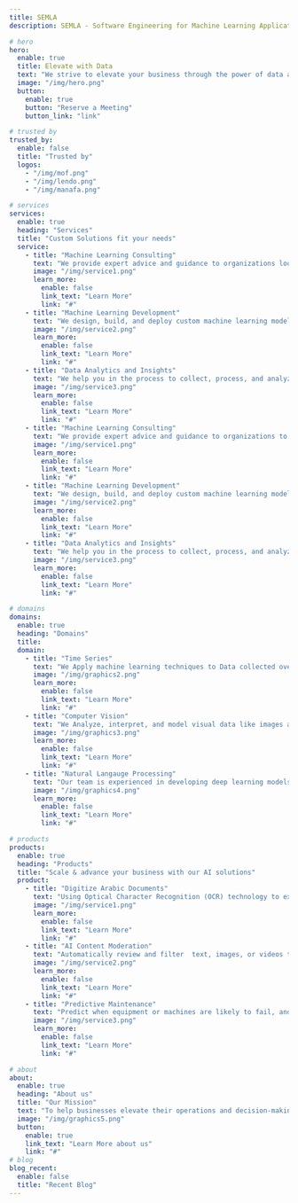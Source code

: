 ```yaml
---
title: SEMLA
description: SEMLA - Software Engineering for Machine Learning Applications

# hero
hero:
  enable: true
  title: Elevate with Data
  text: "We strive to elevate your business through the power of data and machine learning. Join us on a journey to transform your organization and stay ahead of the curve."
  image: "/img/hero.png"
  button:
    enable: true
    button: "Reserve a Meeting"
    button_link: "link"

# trusted by
trusted_by:
  enable: false
  title: "Trusted by"
  logos:
    - "/img/mof.png"
    - "/img/lendo.png"
    - "/img/manafa.png"

# services
services:
  enable: true
  heading: "Services"
  title: "Custom Solutions fit your needs"
  service:
    - title: "Machine Learning Consulting"
      text: "We provide expert advice and guidance to organizations looking to leverage the power of artificial intelligence and machine learning to solve business problems and drive growth"
      image: "/img/service1.png"
      learn_more:
        enable: false
        link_text: "Learn More"
        link: "#"
    - title: "Machine Learning Development"
      text: "We design, build, and deploy custom machine learning models and solutions to automate tasks and make data-driven decisions"
      image: "/img/service2.png"
      learn_more:
        enable: false
        link_text: "Learn More"
        link: "#"
    - title: "Data Analytics and Insights"
      text: "We help you in the process to collect, process, and analyze data in order to gain valuable insights and make informed decisions."
      image: "/img/service3.png"
      learn_more:
        enable: false
        link_text: "Learn More"
        link: "#"
    - title: "Machine Learning Consulting"
      text: "We provide expert advice and guidance to organizations to leverage the power of data and machine learning to solve business problems and drive growth"
      image: "/img/service1.png"
      learn_more:
        enable: false
        link_text: "Learn More"
        link: "#"
    - title: "Machine Learning Development"
      text: "We design, build, and deploy custom machine learning models and solutions to automate tasks and make data-driven decisions"
      image: "/img/service2.png"
      learn_more:
        enable: false
        link_text: "Learn More"
        link: "#"
    - title: "Data Analytics and Insights"
      text: "We help you in the process to collect, process, and analyze data in order to gain valuable insights and make informed decisions."
      image: "/img/service3.png"
      learn_more:
        enable: false
        link_text: "Learn More"
        link: "#"

# domains
domains:
  enable: true
  heading: "Domains"
  title:
  domain:
    - title: "Time Series"
      text: "We Apply machine learning techniques to Data collected over time or based on events, such as stock prices, temperature readings, purchases made by customers or website clicks, and even data arranged in a table format, makes it possible to make predictions, identify patterns and trends, and gain valuable insights into various real-world problems and systems."
      image: "/img/graphics2.png"
      learn_more:
        enable: false
        link_text: "Learn More"
        link: "#"
    - title: "Computer Vision"
      text: "We Analyze, interpret, and model visual data like images and videos to perform tasks such as object recognition, image classification, object detection, semantic segmentation, and others. With the advancements in deep learning and convolutional neural networks, the accuracy and performance of machine learning for computer vision have significantly improved, making it a valuable tool for various industries."
      image: "/img/graphics3.png"
      learn_more:
        enable: false
        link_text: "Learn More"
        link: "#"
    - title: "Natural Langauge Processing"
      text: "Our team is experienced in developing deep learning models for a wide range of NLP applications, including speech recognition, text classification, sentiment analysis, named entity recognition, text generation, dialogue systems, and question-answering systems. With our domain expertise, companies can improve customer engagement, automate customer support, personalize marketing campaigns, and perform advanced language-based analysis."
      image: "/img/graphics4.png"
      learn_more:
        enable: false
        link_text: "Learn More"
        link: "#"

# products
products:
  enable: true
  heading: "Products"
  title: "Scale & advance your business with our AI solutions"
  product:
    - title: "Digitize Arabic Documents"
      text: "Using Optical Character Recognition (OCR) technology to extract the text from images and convert it into editable text format. This can help organizations to better manage their information, reduce paper waste, and improve overall efficiency"
      image: "/img/service1.png"
      learn_more:
        enable: false
        link_text: "Learn More"
        link: "#"
    - title: "AI Content Moderation"
      text: "Automatically review and filter  text, images, or videos to ensure it aligns with defined standards and policies, promoting a safe and positive user experience."
      image: "/img/service2.png"
      learn_more:
        enable: false
        link_text: "Learn More"
        link: "#"
    - title: "Predictive Maintenance"
      text: "Predict when equipment or machines are likely to fail, and to schedule maintenance tasks before those failures occur. The goal of predictive maintenance is to reduce downtime, minimize equipment damage, and lower maintenance costs."
      image: "/img/service3.png"
      learn_more:
        enable: false
        link_text: "Learn More"
        link: "#"

# about
about:
  enable: true
  heading: "About us"
  title: "Our Mission"
  text: "To help businesses elevate their operations and decision-making with the use of data analytics and machine learning techniques."
  image: "/img/graphics5.png"
  button:
    enable: true
    link_text: "Learn More about us"
    link: "#"
# blog
blog_recent:
  enable: false
  title: "Recent Blog"
---
```

